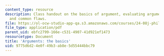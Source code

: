 ```yaml
---
content_type: resource
description: Class handout on the basics of argument, evaluating arguments, argument-forms,
  and common flaws.
file: https://ol-ocw-studio-app-qa.s3.amazonaws.com/courses/24-08j-philosophical-issues-in-brain-science-spring-2009/9775d6d24e0f49b3ab8e5d55444bbc79_MIT24_08JS09_assn08.pdf
file_type: application/pdf
parent_uid: ebfc2799-166e-c531-4907-41d921ef1473
resourcetype: Document
title: 'Arguments: the basics'
uid: 9775d6d2-4e0f-49b3-ab8e-5d55444bbc79
---
```

